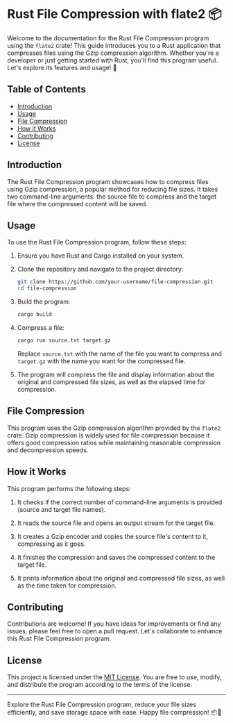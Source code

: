 # Rust File Compression with flate2 📦

Welcome to the documentation for the Rust File Compression program using the `flate2` crate! This guide introduces you to a Rust application that compresses files using the Gzip compression algorithm. Whether you're a developer or just getting started with Rust, you'll find this program useful. Let's explore its features and usage! 🚀

## Table of Contents

- [Introduction](#introduction)
- [Usage](#usage)
- [File Compression](#file-compression)
- [How it Works](#how-it-works)
- [Contributing](#contributing)
- [License](#license)

## Introduction

The Rust File Compression program showcases how to compress files using Gzip compression, a popular method for reducing file sizes. It takes two command-line arguments: the source file to compress and the target file where the compressed content will be saved.

## Usage

To use the Rust File Compression program, follow these steps:

1. Ensure you have Rust and Cargo installed on your system.

2. Clone the repository and navigate to the project directory:

   ```bash
   git clone https://github.com/your-username/file-compression.git
   cd file-compression
   ```

3. Build the program:

   ```bash
   cargo build
   ```

4. Compress a file:

   ```bash
   cargo run source.txt target.gz
   ```

   Replace `source.txt` with the name of the file you want to compress and `target.gz` with the name you want for the compressed file.

5. The program will compress the file and display information about the original and compressed file sizes, as well as the elapsed time for compression.

## File Compression

This program uses the Gzip compression algorithm provided by the `flate2` crate. Gzip compression is widely used for file compression because it offers good compression ratios while maintaining reasonable compression and decompression speeds.

## How it Works

This program performs the following steps:

1. It checks if the correct number of command-line arguments is provided (source and target file names).

2. It reads the source file and opens an output stream for the target file.

3. It creates a Gzip encoder and copies the source file's content to it, compressing as it goes.

4. It finishes the compression and saves the compressed content to the target file.

5. It prints information about the original and compressed file sizes, as well as the time taken for compression.

## Contributing

Contributions are welcome! If you have ideas for improvements or find any issues, please feel free to open a pull request. Let's collaborate to enhance this Rust File Compression program.

## License

This project is licensed under the [MIT License](LICENSE). You are free to use, modify, and distribute the program according to the terms of the license.

---

Explore the Rust File Compression program, reduce your file sizes efficiently, and save storage space with ease. Happy file compression! 📦🚀
